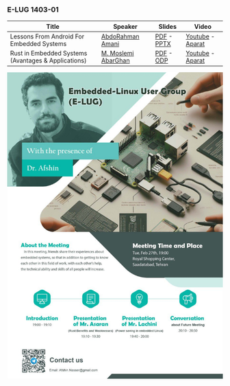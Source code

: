 
### E-LUG 1403-01

| Title  | Speaker | Slides | Video |
| ------------- | ------------- | ------------- | ------------- |
| Lessons From Android For Embedded Systems | [AbdoRahman Amani](https://github.com/HosseinAssaran) | [PDF](documents/LessonsFromAndroidForEmbeddedSystems.pdf) - [PPTX](documents/LessonsFromAndroidForEmbeddedSystems.pptx) | [Youtube](https://www.youtube.com/@E-LUG_IRAN) - [Aparat](https://www.aparat.com/v/T7gi9) |
| Rust in Embedded Systems (Avantages & Applications) | [M. Moslemi AbarGhan](https://github.com/HosseinLachini) | [PDF](events/1402/12/PowerSaving14021208.pdf) - [ODP](events/1402/12/PowerSaving14021208.odp) | [Youtube](https://www.youtube.com/@E-LUG_IRAN) - [Aparat](https://www.aparat.com/v/T7gi9) |

![Poster 1402-12](events/1402/12/poster_en.jpeg)
